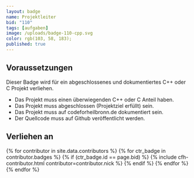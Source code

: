 ```yaml
---
layout: badge
name: Projektleiter
bid: "110"
tags: [aufgaben]
image: /uploads/badge-110-cpp.svg
color: rgb(103, 58, 183);
published: true
---
```


## Voraussetzungen

Dieser Badge wird für ein abgeschlossenes und dokumentiertes C++ oder C Projekt verliehen.

* Das Projekt muss einen überwiegenden C++ oder C Anteil haben.
* Das Projekt muss abgeschlossen (Projektziel erfüllt) sein.
* Das Projekt muss auf codeforheilbronn.de dokumentiert sein.
* Der Quellcode muss auf Github veröffentlicht werden.

## Verliehen an

{% for contributor in site.data.contributors %}
    {% for ctr_badge in contributor.badges %}
        {% if (ctr_badge.id == page.bid) %}
            {% include cfh-contributor.html contributor=contributor.nick %}
        {% endif %}
    {% endfor %}
{% endfor %}
